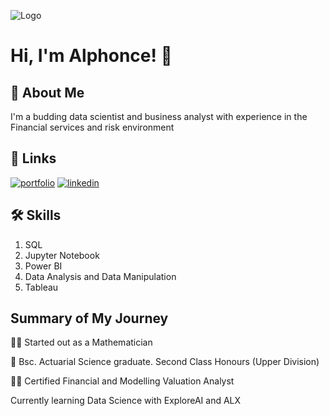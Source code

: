 
![Logo](https://github-readme-stats.vercel.app/api?username=DatAlphonce&&show_icons%20=%20true&title_color%20=%20ffffff&icon_color%20=%20bb2acf&text_color%20=%20daf7dc&bd_color%20=151515)


# Hi, I'm Alphonce! 👋


## 🚀 About Me
I'm a budding data scientist and business analyst with experience in the Financial services and risk environment



## 🔗 Links
[![portfolio](https://img.shields.io/badge/my_portfolio-000?style=for-the-badge&logo=ko-fi&logoColor=white)](https://www.datascienceportfol.io/alphonceo)
[![linkedin](https://img.shields.io/badge/linkedin-0A66C2?style=for-the-badge&logo=linkedin&logoColor=white)](https://www.linkedin.com/in/alphonce-o-6a6572242/)



## 🛠 Skills
1. SQL
2. Jupyter Notebook
3. Power BI
4. Data Analysis and Data Manipulation
5. Tableau


## Summary of My Journey
👩‍💻 Started out as a Mathematician

🧠 Bsc. Actuarial Science graduate. Second Class Honours (Upper Division)

👯‍♀️ Certified Financial and Modelling Valuation Analyst

Currently learning Data Science with ExploreAI and ALX



